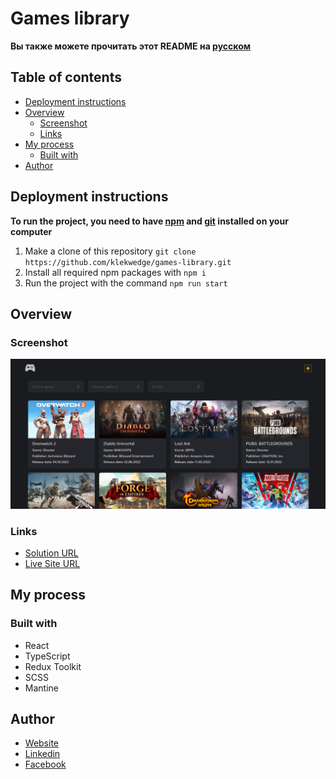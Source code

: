 # Games library

**Вы также можете прочитать этот README на [русском](https://github.com/klekwedge/games-library/blob/main/README.md)**

## Table of contents

- [Deployment instructions](#deployment-instructions)
- [Overview](#overview)
  - [Screenshot](#screenshot)
  - [Links](#links)
- [My process](#my-process)
  - [Built with](#built-with)
- [Author](#author)

## Deployment instructions

**To run the project, you need to have [npm](https://nodejs.org/en/) and [git](https://git-scm.com/downloads) installed on your computer**

1. Make a clone of this repository ```git clone https://github.com/klekwedge/games-library.git```
2. Install all required npm packages with ```npm i```
3. Run the project with the command ```npm run start```

## Overview

### Screenshot

![Main screen](./preview/screenshot.png)

### Links

- [Solution URL](https://github.com/klekwedge/games-library)
- [Live Site URL](https://klekwedge-games-library.vercel.app/)

## My process

### Built with

- React
- TypeScript
- Redux Toolkit
- SCSS
- Mantine

## Author

- [Website](https://klekwedge-cv.vercel.app/)
- [Linkedin](https://www.linkedin.com/in/klekwedge/)
- [Facebook](https://www.facebook.com/klekwedge)

